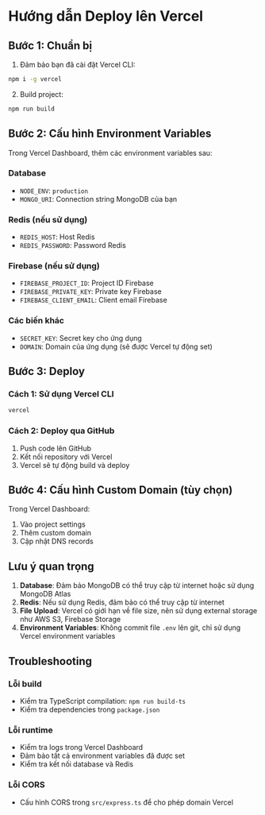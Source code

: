 # Hướng dẫn Deploy lên Vercel

## Bước 1: Chuẩn bị

1. Đảm bảo bạn đã cài đặt Vercel CLI:
```bash
npm i -g vercel
```

2. Build project:
```bash
npm run build
```

## Bước 2: Cấu hình Environment Variables

Trong Vercel Dashboard, thêm các environment variables sau:

### Database
- `NODE_ENV`: `production`
- `MONGO_URI`: Connection string MongoDB của bạn

### Redis (nếu sử dụng)
- `REDIS_HOST`: Host Redis
- `REDIS_PASSWORD`: Password Redis

### Firebase (nếu sử dụng)
- `FIREBASE_PROJECT_ID`: Project ID Firebase
- `FIREBASE_PRIVATE_KEY`: Private key Firebase
- `FIREBASE_CLIENT_EMAIL`: Client email Firebase

### Các biến khác
- `SECRET_KEY`: Secret key cho ứng dụng
- `DOMAIN`: Domain của ứng dụng (sẽ được Vercel tự động set)

## Bước 3: Deploy

### Cách 1: Sử dụng Vercel CLI
```bash
vercel
```

### Cách 2: Deploy qua GitHub
1. Push code lên GitHub
2. Kết nối repository với Vercel
3. Vercel sẽ tự động build và deploy

## Bước 4: Cấu hình Custom Domain (tùy chọn)

Trong Vercel Dashboard:
1. Vào project settings
2. Thêm custom domain
3. Cập nhật DNS records

## Lưu ý quan trọng

1. **Database**: Đảm bảo MongoDB có thể truy cập từ internet hoặc sử dụng MongoDB Atlas
2. **Redis**: Nếu sử dụng Redis, đảm bảo có thể truy cập từ internet
3. **File Upload**: Vercel có giới hạn về file size, nên sử dụng external storage như AWS S3, Firebase Storage
4. **Environment Variables**: Không commit file `.env` lên git, chỉ sử dụng Vercel environment variables

## Troubleshooting

### Lỗi build
- Kiểm tra TypeScript compilation: `npm run build-ts`
- Kiểm tra dependencies trong `package.json`

### Lỗi runtime
- Kiểm tra logs trong Vercel Dashboard
- Đảm bảo tất cả environment variables đã được set
- Kiểm tra kết nối database và Redis

### Lỗi CORS
- Cấu hình CORS trong `src/express.ts` để cho phép domain Vercel 